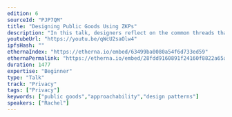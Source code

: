 ```yaml
---
edition: 6
sourceId: "PJP7QM"
title: "Designing Public Goods Using ZKPs"
description: "In this talk, designers reflect on the common threads that run through a constellation of tools and applications built with ZKPs. We share mental models being explored and strategies for fluidly navigating an evolving space. By offering real examples from our design workshops and dApps, we will explore the question – How might we materialize abstract concepts to enable internal and external teams to build with ZKPs?"
youtubeUrl: "https://youtu.be/qWcU2saOlw4"
ipfsHash: ""
ethernaIndex: "https://etherna.io/embed/63499ba0080a54f6d733ed59"
ethernaPermalink: "https://etherna.io/embed/28fdd9160891f24160f8822a65acb397a219642069e5fd43002c85ffd6a95aef"
duration: 1477
expertise: "Beginner"
type: "Talk"
track: "Privacy"
tags: ["Privacy"]
keywords: ["public goods","approachability","design patterns"]
speakers: ["Rachel"]
---
```

